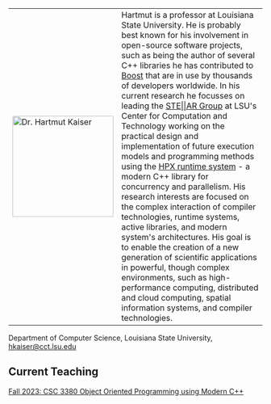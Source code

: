 
<table>
    <tr><td width="200">
<img src="https://hkaiserteaching.github.io/images/hkaiser.jpg" alt="Dr. Hartmut Kaiser" width=200>
    </td>
    <td>
Hartmut is a professor at Louisiana State University. He is probably best known for his involvement in open-source software projects, such as being the author of several C++ libraries he has contributed to <a href="https://boost.org">Boost</a> that are in use by thousands of developers worldwide. In his current research he focusses on leading the <a href="https://stellar-group.org">STE||AR Group</a> at LSU's Center for Computation and Technology working on the practical design and implementation of future execution models and programming methods using the <a href="https://github.com/STEllAR-GROUP/hpx">HPX runtime system</a> - a modern C++ library for concurrency and parallelism. His research interests are focused on the complex interaction of compiler technologies, runtime systems, active libraries, and modern system's architectures. His goal is to enable the creation of a new generation of scientific applications in powerful, though complex environments, such as high-performance computing, distributed and cloud computing, spatial information systems, and compiler technologies.    </td></tr>
</table>

Department of Computer Science, Louisiana State University, [hkaiser@cct.lsu.edu][email]

## Current Teaching

[Fall 2023: CSC 3380 Object Oriented Programming using Modern C++][csc3380]

[csc3380]: https://hkaiserteaching.github.io/fall2023/csc3380/
[email]: mailto:hkaiser@cct.lsu.edu
